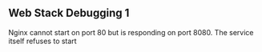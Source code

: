 ## Web Stack Debugging 1

Nginx cannot start on port 80 but is responding on port 8080. The service itself refuses to start
